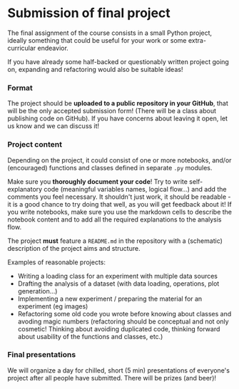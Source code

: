 # Submission of final project

The final assignment of the course consists in a small Python project, ideally something that could be useful for your work or some extra-curricular endeavior. 

If you have already some half-backed or questionably written project going on, expanding and refactoring would also be suitable ideas!

### Format
The project should be **uploaded to a public repository in your GitHub**, that will be the only accepted submission form! (There will be a class about publishing code on GitHub). If you have concerns about leaving it open, let us know and we can discuss it!

### Project content
Depending on the project, it could consist of one or more notebooks, and/or (encouraged) functions and classes defined in separate `.py` modules.

Make sure you **thoroughly document your code**! Try to write self-explanatory code (meaningful variables names, logical flow...) and add the comments you feel necessary. It shouldn't just work, it should be readable - it is a good chance to try doing that well, as you will get feedback about it! If you write notebooks, make sure you use the markdown cells to describe the notebook content and to add all the required explanations to the analysis flow.

The project **must** feature a `README.md` in the repository with a (schematic) description of the project aims and structure.

Examples of reasonable projects:
 - Writing a loading class for an experiment with multiple data sources
 - Drafting the analysis of a dataset (with data loading, operations, plot generation...)
 - Implementing a new experiment / preparing the material for an experiment (eg images)
 - Refactoring some old code you wrote before knowing about classes and avoding magic numbers (refactoring should be conceptual and not only cosmetic! Thinking about avoiding duplicated code, thinking forward about usability of the functions and classes, etc.)


### Final presentations
We will organize a day for chilled, short (5 min) presentations of everyone's project after all people have submitted. There will be prizes (and beer)!
